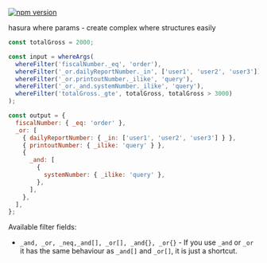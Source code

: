 [![npm version](https://img.shields.io/npm/v/hasura-where-params.svg?style=flat)](https://www.npmjs.com/package/hasura-where-params)

hasura where params - create complex where structures easily

```javascript
const totalGross = 2000;

const input = whereArgs(
  whereFilter('fiscalNumber._eq', 'order'),
  whereFilter('_or.dailyReportNumber._in', ['user1', 'user2', 'user3']),
  whereFilter('_or.printoutNumber._ilike', 'query'),
  whereFilter('_or._and.systemNumber._ilike', 'query'),
  whereFilter('totalGross._gte', totalGross, totalGross > 3000)
);

const output = {
  fiscalNumber: { _eq: 'order' },
  _or: [
    { dailyReportNumber: { _in: ['user1', 'user2', 'user3'] } },
    { printoutNumber: { _ilike: 'query' } },
    {
      _and: [
        {
          systemNumber: { _ilike: 'query' },
        },
      ],
    },
  ],
};
```

Available filter fields:

- `_and, _or, _neq,_and[], _or[], _and{}, _or{}` - If you use `_and` or `_or` it has the same behaviour as `_and[]` and `_or[]`, it is just a shortcut.
